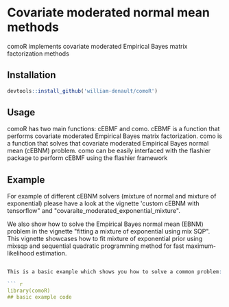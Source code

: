 
# Covariate moderated normal mean methods

<!-- badges: start -->
<!-- badges: end -->

comoR implements covariate moderated Empirical Bayes matrix factorization methods

## Installation

 
``` r
devtools::install_github('william-denault/comoR')
```
## Usage
comoR has two main functions: cEBMF and como. cEBMF is a function that performs covariate moderated Empirical Bayes matrix factorization. como is a function that solves that covariate moderated Empirical Bayes normal mean (cEBNM) problem.
como can be easily interfaced with the flashier package to perform cEBMF using the flashier framework

 


## Example

For example of different cEBNM solvers (mixture of normal and mixture of exponential)
please have a look at the vignette 'custom cEBNM with tensorflow" and  "covaraite_moderated_exponential_mixture".


We also show how to solve the Empirical Bayes normal mean (EBNM) problem in the vignette "fitting a mixture of exponential using mix SQP".
This vignette showcases how to fit mixture of exponential prior using mixsqp and sequential quadratic programming method for fast maximum-likelihood estimation.



``` r

This is a basic example which shows you how to solve a common problem:

``` r
library(comoR)
## basic example code
```

